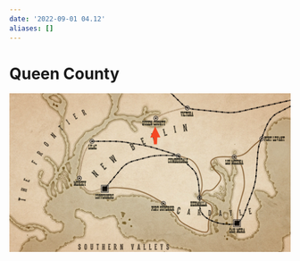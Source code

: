 ```yaml
---
date: '2022-09-01 04.12'
aliases: []
---
```


# Queen County

![](_attachments/Pasted%20image%2020220901161323.png)
